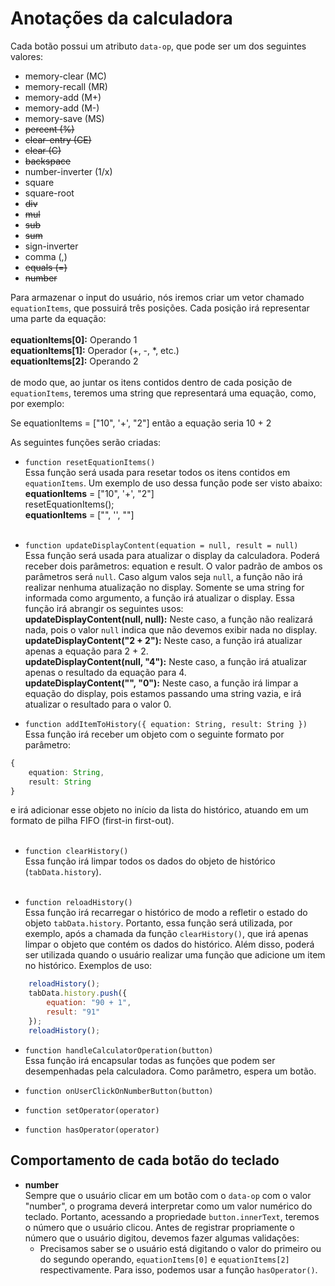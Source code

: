 # Anotações da calculadora

Cada botão possui um atributo ```data-op```, que pode ser um dos seguintes valores:
* memory-clear (MC)
* memory-recall (MR)
* memory-add (M+)
* memory-add (M-)
* memory-save (MS)
* ~~percent (%)~~
* ~~clear-entry (CE)~~
* ~~clear (C)~~
* ~~backspace~~
* number-inverter (1/x)
* square
* square-root
* ~~div~~
* ~~mul~~
* ~~sub~~
* ~~sum~~
* sign-inverter
* comma (,)
* ~~equals (=)~~
* ~~number~~

Para armazenar o input do usuário, nós iremos criar um vetor chamado ```equationItems```, que possuirá três posições. Cada posição irá representar uma parte da equação:
<br><br>
**equationItems[0]:** Operando 1 <br>
**equationItems[1]:** Operador (+, -, *, etc.) <br>
**equationItems[2]:** Operando 2 <br>
<br>
de modo que, ao juntar os itens contidos dentro de cada posição de ```equationItems```, teremos uma string que representará  uma equação, como, por exemplo:

Se equationItems = ["10", '+', "2"]
então a equação seria 10 + 2

As seguintes funções serão criadas:

* ```function resetEquationItems()```<br>
Essa função será usada para resetar todos os itens contidos em ```equationItems```. Um exemplo de uso dessa função pode ser visto abaixo:<br>
    **equationItems** = ["10", '+', "2"]<br>
    resetEquationItems();<br>
    **equationItems** = ["", '', ""]<br><br>

* ```function updateDisplayContent(equation = null, result = null)```<br>
Essa função será usada para atualizar o display da calculadora. Poderá receber dois parâmetros: equation e result. O valor padrão de ambos os parâmetros será ```null```. Caso algum valos seja ```null```, a função não irá realizar nenhuma atualização no display. Somente se uma string for informada como argumento, a função irá atualizar o display. Essa função irá abrangir os seguintes usos:<br>
    **updateDisplayContent(null, null):** Neste caso, a função não realizará nada, pois o valor ```null``` indica que não devemos exibir nada no display.<br>
    **updateDisplayContent("2 + 2"):** Neste caso, a função irá atualizar apenas a equação para 2 + 2.<br>
    **updateDisplayContent(null, "4"):** Neste caso, a função irá atualizar apenas o resultado da equação para 4.<br>
    **updateDisplayContent("", "0"):** Neste caso, a função irá limpar a equação do display, pois estamos passando uma string vazia, e irá atualizar o resultado para o valor 0.<br>

* ```function addItemToHistory({ equation: String, result: String })```<br>
Essa função irá receber um objeto com o seguinte formato por parâmetro:
```typescript 
{ 
    equation: String, 
    result: String 
}
```
e irá adicionar esse objeto no início da lista do histórico, atuando em um formato de pilha FIFO (first-in first-out).<br><br>

* ```function clearHistory()```<br>
Essa função irá limpar todos os dados do objeto de histórico (```tabData.history```).<br><br>

* ```function reloadHistory()```<br>
Essa função irá recarregar o histórico de modo a refletir o estado do objeto ```tabData.history```. Portanto, essa função será utilizada, por exemplo, após a chamada da função ```clearHistory()```, que irá apenas limpar o objeto que contém os dados do histórico. Além disso, poderá ser utilizada quando o usuário realizar uma função que adicione um item no histórico. Exemplos de uso:<br>
```javascript
    reloadHistory();
    tabData.history.push({
        equation: "90 + 1",
        result: "91"
    });
    reloadHistory();
```
* ```function handleCalculatorOperation(button)```<br>
Essa função irá encapsular todas  as funções que podem ser desempenhadas pela calculadora. Como parâmetro, espera um botão.<br>

* ```function onUserClickOnNumberButton(button)```<br>
* ```function setOperator(operator)```<br>
* ```function hasOperator(operator)```<br>

## Comportamento de cada botão do teclado

* **number**<br>
Sempre que o usuário clicar em um botão com o ```data-op``` com o valor "number", o programa deverá interpretar como um valor numérico do teclado. Portanto, acessando a propriedade ```button.innerText```, teremos o número que o usuário clicou. Antes de registrar propriamente o número que o usuário digitou, devemos fazer algumas validações:
    * Precisamos saber se o usuário está digitando o valor do primeiro ou do segundo operando, ```equationItems[0]``` e ```equationItems[2]``` respectivamente. Para isso, podemos usar a função ```hasOperator()```.<br>